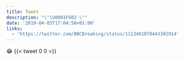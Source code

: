 ```yaml
---
title: Tweet
description: "\"\U0001F602 \""
date: '2019-04-03T17:04:58+01:00'
links:
  - 'https://twitter.com/BBCBreaking/status/1113491070443302914'
---
```

😂 
      {{< tweet 0 0 >}}
    
